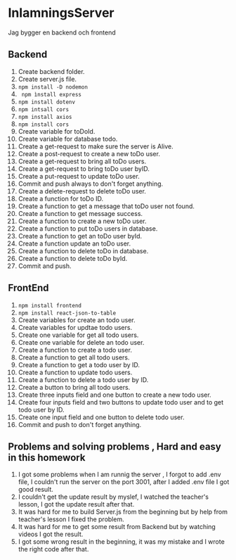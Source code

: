 # InlamningsServer

Jag bygger en backend och frontend

##  Backend
1. Create backend folder.
2. Create server.js file.
3. ```npm install -D nodemon```
4. `` npm ìnstall express``
5. ``npm install dotenv``
6. ``npm intsall cors``
7. `npm install axios`
8. ``npm install cors``
9. Create variable for toDoId.
10. Create variable for database todo.
11. Create a get-request to make sure the server is Alive.
12. Create a post-request to create a new toDo user.
13. Create a get-request to bring all toDo users.
14. Create a get-request to bring toDo user byID.
15. Create a put-request to update toDo user.
16. Commit and push always to don't forget anything.
17. Create a delete-request to delete toDo user.
18. Create a function for toDo ID.
19. Create a function to get a message that toDo user not found.
20. Create a function to get message success.
21. Create a function to create a new toDo user.
22. Create a function to put toDo users in database.
23. Create a function to get an toDo user byId.
24. Create a function update an toDo user.
25. Create a function to delete toDo in database.
26. Create a function to delete toDo byId.
27. Commit and push.


## FrontEnd 

1. ``npm install frontend``
2. ``npm install react-json-to-table``
3. Create variables for create an todo user.
4. Create variables for updtae todo users.
5. Create one variable for get all todo users.
6. Create one variable for delete an todo user.
7. Create a function to create a todo user.
8. Create a function to get all todo users.
9. Create a function to get a todo user by ID.
10. Create  a function to update todo users.
11. Create  a function to delete a todo user by ID.
12. Create a button to bring all todo users.
13. Create three inputs field and one button to create a new todo user.
14. Create four inputs field and two buttons to update todo user and to get todo user by ID.
15. Create one input field and one button to delete todo user.
16. Commit and push to don't forget anything.


## Problems and solving problems , Hard and easy in this homework

1. I got some problems when I am runnig the server , I forgot to add .env file, I couldn't run the server on the port 3001, after I added .env file I got good result.
2. I couldn't get the update result by myslef, I watched the teacher's lesson, I got the update result after that.
3. It was hard for me to build Server.js from the beginning but by help from teacher's lesson I fixed the problem.
4. It was hard for me to get some result from Backend but by watching videos I got the result.
5. I got some wrong result in the beginning, it was my mistake and I wrote the right code after that. 


